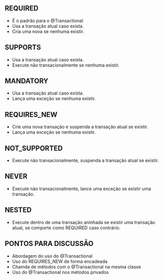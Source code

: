 ## REQUIRED
 - É o padrão para o @Transactional
 - Usa a transação atual caso exista.
 - Cria uma nova se nenhuma existir. 

## SUPPORTS
- Usa a transação atual caso exista. 
- Execute não transacionalmente se nenhuma existir.

## MANDATORY
- Usa a transação atual caso exista.
- Lança uma exceção se nenhuma existir.

## REQUIRES_NEW
- Crie uma nova transação e suspenda a transação atual se existir.
- Lança uma exceção se nenhuma existir.

## NOT_SUPPORTED
- Execute não transacionalmente, suspenda a transação atual se existir.

## NEVER
- Execute não transacionalmente, lance uma exceção se existir uma transação.

## NESTED
- Execute dentro de uma transação aninhada se existir uma transação atual, se comporte como REQUIRED caso contrário.

## PONTOS PARA DISCUSSÃO
- Abordagem do uso do @Transactional
- Uso do REQUIRES_NEW de forma encadeada
- Chamda de métodos com o @Transactional na mesma classe 
- Uso do @Transactional nos métodos privados